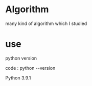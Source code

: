 # Algorithm
many kind of algorithm which I studied


# use
python version

code : python --version

Python 3.9.1
